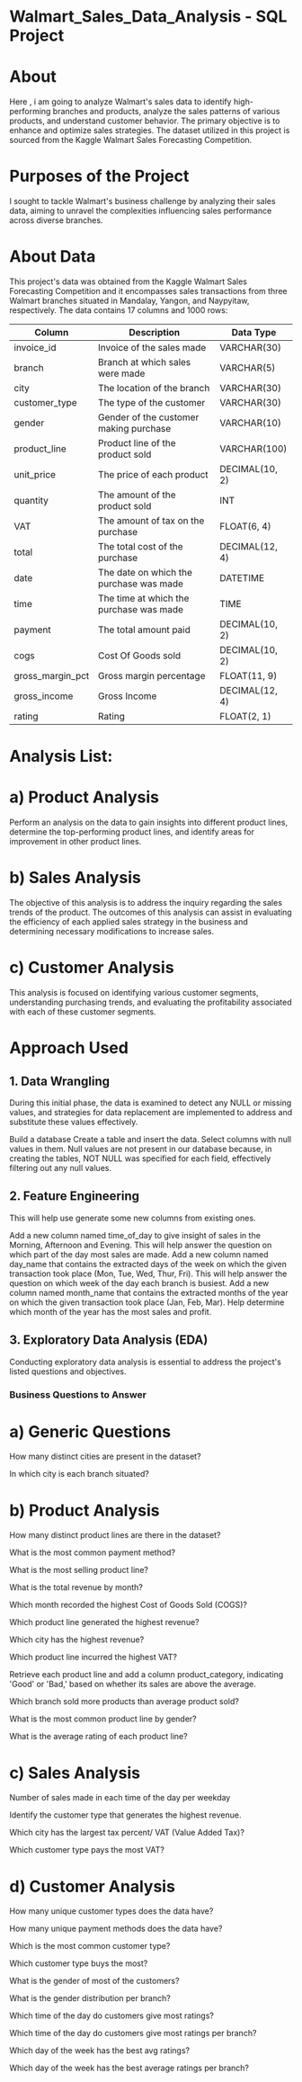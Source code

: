 # Walmart_Sales_Data_Analysis - SQL Project 


# About
Here , i am going to analyze Walmart's sales data to identify high-performing branches and products, analyze the sales patterns of various products, and understand customer behavior. The primary objective is to enhance and optimize sales strategies. The dataset utilized in this project is sourced from the Kaggle Walmart Sales Forecasting Competition.

# Purposes of the Project
I sought to tackle Walmart's business challenge by analyzing their sales data, aiming to unravel the complexities influencing sales performance across diverse branches.

# About Data
This project's data was obtained from the Kaggle Walmart Sales Forecasting Competition and it encompasses sales transactions from three Walmart branches situated in Mandalay, Yangon, and Naypyitaw, respectively. The data contains 17 columns and 1000 rows:

 |Column| Description| Data Type |
|------------|-------------|-------|
|invoice_id	 | Invoice of the sales made	 |       VARCHAR(30)|
|branch	|  Branch at which sales were made	 |     VARCHAR(5)|
|city	   | The location of the branch	        |  VARCHAR(30)|
|customer_type	|The type of the customer	 |       VARCHAR(30)|
|gender|	Gender of the customer making purchase	|VARCHAR(10)|
|product_line	|Product line of the product sold	|VARCHAR(100)|
|unit_price|	The price of each product	|DECIMAL(10, 2)|
|quantity	|The amount of the product sold	|INT|
|VAT|	The amount of tax on the purchase	|FLOAT(6, 4)|
|total|	The total cost of the purchase	|DECIMAL(12, 4)|
|date|	The date on which the purchase was made	|DATETIME|
|time	|The time at which the purchase was made|	TIME|
|payment|	The total amount paid	|DECIMAL(10, 2)|
|cogs	|Cost Of Goods sold	|DECIMAL(10, 2)|
|gross_margin_pct	|Gross margin percentage|	FLOAT(11, 9)|
|gross_income	|Gross Income|	DECIMAL(12, 4)|
|rating	|Rating|	FLOAT(2, 1)|

# Analysis List:
# a) Product Analysis
Perform an analysis on the data to gain insights into different product lines, determine the top-performing product lines, and identify areas for improvement in other product lines.

# b) Sales Analysis
The objective of this analysis is to address the inquiry regarding the sales trends of the product. The outcomes of this analysis can assist in evaluating the efficiency of each applied sales strategy in the business and determining necessary modifications to increase sales.

# c) Customer Analysis
This analysis is focused on identifying various customer segments, understanding purchasing trends, and evaluating the profitability associated with each of these customer segments.

# Approach Used
## 1. Data Wrangling

During this initial phase, the data is examined to detect any NULL or missing values, and strategies for data replacement are implemented to address and substitute these values effectively.

Build a database
Create a table and insert the data.
Select columns with null values in them. Null values are not present in our database because, in creating the tables, NOT NULL was specified for each field, effectively filtering out any null values.
## 2. Feature Engineering

This will help use generate some new columns from existing ones.

Add a new column named time_of_day to give insight of sales in the Morning, Afternoon and Evening. This will help answer the question on which part of the day most sales are made.
Add a new column named day_name that contains the extracted days of the week on which the given transaction took place (Mon, Tue, Wed, Thur, Fri). This will help answer the question on which week of the day each branch is busiest.
Add a new column named month_name that contains the extracted months of the year on which the given transaction took place (Jan, Feb, Mar). Help determine which month of the year has the most sales and profit.
## 3. Exploratory Data Analysis (EDA)

Conducting exploratory data analysis is essential to address the project's listed questions and objectives.

### Business Questions to Answer
# a) Generic Questions
How many distinct cities are present in the dataset?

In which city is each branch situated?

# b) Product Analysis
How many distinct product lines are there in the dataset?

What is the most common payment method?

What is the most selling product line?

What is the total revenue by month?

Which month recorded the highest Cost of Goods Sold (COGS)?

Which product line generated the highest revenue?

Which city has the highest revenue?

Which product line incurred the highest VAT?

Retrieve each product line and add a column product_category, indicating 'Good' or 'Bad,' based on whether its sales are above the average.

Which branch sold more products than average product sold?

What is the most common product line by gender?

What is the average rating of each product line?

# c) Sales Analysis
Number of sales made in each time of the day per weekday

Identify the customer type that generates the highest revenue.

Which city has the largest tax percent/ VAT (Value Added Tax)?

Which customer type pays the most VAT?

# d) Customer Analysis
How many unique customer types does the data have?

How many unique payment methods does the data have?

Which is the most common customer type?

Which customer type buys the most?

What is the gender of most of the customers?

What is the gender distribution per branch?

Which time of the day do customers give most ratings?

Which time of the day do customers give most ratings per branch?

Which day of the week has the best avg ratings?

Which day of the week has the best average ratings per branch?
